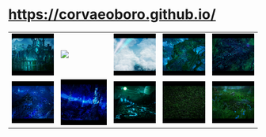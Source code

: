 
# <a href="https://corvaeoboro.github.io/"> https://corvaeoboro.github.io/</a>

<center>
<table>

<tr>
<td><a href="https://corvaeoboro.github.io/"><img src="ART/Onyx_Citadel_of_Thornwood_Vale/Onyx_Citadel_of_Thornwood_Vale_00.jpg" width="150"></a></td>
<td><a href="https://corvaeoboro.github.io/"><img src="ART/Circle_of_the_Everflowing/Circle_of_the_Everflowing_thumb.jpg" width="150"></a></td>
<td><a href="https://corvaeoboro.github.io/"><img src="ART/Clouds_Unreal/Clouds_Unreal_thumb.jpg" width="150"></a></td>
<td><a href="https://corvaeoboro.github.io/"><img src="ART/Slimeroot_Tangle/SlimeRoot_Tangle_thumb.jpg" width="150"></a></td>
<td><a href="https://corvaeoboro.github.io/"><img src="ART/Toxic_Ichor/Toxic_Ichor_thumb.jpg" width="150"></a></td>
</tr>

<tr>
<td><a href="https://corvaeoboro.github.io/"><img src="ART/Realm_of_Fractured_Memory/Realm_of_Fractured_Memory_thumb.jpg" width="150"></a></td>
<td><a href="https://corvaeoboro.github.io/"><img src="ART/Dark_Realms/Dark_Realms_thumb.jpg" width="150"></a></td>
<td><a href="https://corvaeoboro.github.io/"><img src="ART/Moon_of_Azure_Flame/Moon_of_Azure_Flame_thumb.jpg" width="150"></a></td>
<td><a href="https://corvaeoboro.github.io/"><img src="ART/Ground_Materials/Ground_Materials_thumb.jpg" width="150"></a></td>
<td><a href="https://corvaeoboro.github.io/"><img src="ART/Enchanted_Forest/Enchanted_Forest_thumb.jpg" width="150"></a></td>
</tr>

</table>